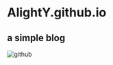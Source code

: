 # AlightY.github.io
## a simple blog
![github](https://ss3.bdstatic.com/70cFv8Sh_Q1YnxGkpoWK1HF6hhy/it/u=2581001411,2979053450&fm=26&gp=0.jpg)
